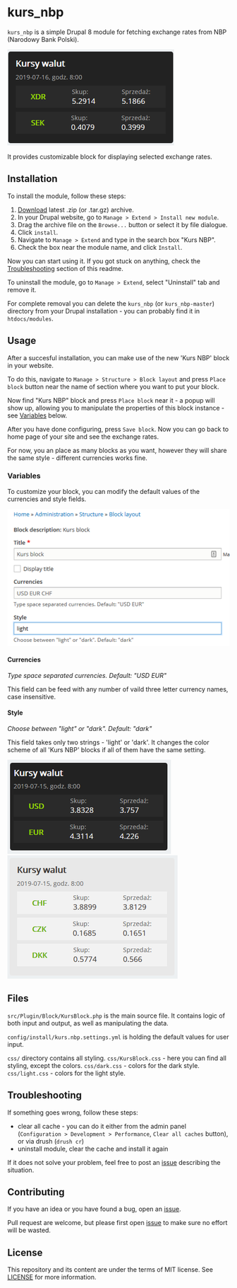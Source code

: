 # kurs_nbp
`kurs_nbp` is a simple Drupal 8 module for fetching exchange rates from NBP (Narodowy Bank Polski).

![Kurs NPB block](img/README.md/0.png)

It provides customizable block for displaying selected exchange rates.


## Installation
To install the module, follow these steps:
1. [Download](https://github.com/vllur/kurs_nbp/archive/master.zip) latest .zip (or .tar.gz) archive.
1. In your Drupal website, go to `Manage > Extend > Install new module`.
1. Drag the archive file on the `Browse...` button or select it by file dialogue.
1. Click `install`.
1. Navigate to `Manage > Extend` and type in the search box "Kurs NBP".
1. Check the box near the module name, and click `Install`.

Now you can start using it. If you got stuck on anything, check the [Troubleshooting]() section of this readme.

To uninstall the module, go to `Manage > Extend`, select "Uninstall" tab and remove it.

For complete removal you can delete the `kurs_nbp` (or `kurs_nbp-master`) directory from your Drupal installation - you can probably find it in `htdocs/modules`.


## Usage
After a succesful installation, you can make use of the new 'Kurs NBP' block in your website.

To do this, navigate to `Manage > Structure > Block layout` and press `Place block` button near the name of section where you want to put your block.

Now find "Kurs NBP" block and press `Place block` near it - a popup will show up, allowing you to manipulate the properties of this block instance - see [Variables]() below.

After you have done configuring, press `Save block`. Now you can go back to home page of your site and see the exchange rates.

For now, you an place as many blocks as you want, however they will share the same style - different currencies works fine.

### Variables
To customize your block, you can modify the default values of the currencies and style fields.

![Drupal block settings](img/README.md/1.png)

#### Currencies
*Type space separated currencies. Default: "USD EUR"*

This field can be feed with any number of vaild three letter currency names, case insensitive.

#### Style
*Choose between "light" or "dark". Default: "dark"*

This field takes only two strings - 'light' or 'dark'. It changes the color scheme of all 'Kurs NBP' blocks if all of them have the same setting.

![Dark style](img/README.md/2.png)
![Light style](img/README.md/3.png)


## Files
`src/Plugin/Block/KursBlock.php` is the main source file. It contains logic of both input and output, as well as manipulating the data.

`config/install/kurs.nbp.settings.yml` is holding the default values for user input.

`css/` directory contains all styling.
`css/KursBlock.css` - here you can find all styling, except the colors.
`css/dark.css` - colors for the dark style.
`css/light.css` - colors for the light style.


## Troubleshooting
If something goes wrong, follow these steps:
 - clear all cache - you can do it either from the admin panel (`Configuration > Development > Performance`, `Clear all caches` button), or via drush (`drush cr`)
 - uninstall module, clear the cache and install it again

If it does not solve your problem, feel free to post an [issue](https://github.com/vllur/kurs_nbp/issues/new) describing the situation.


## Contributing
If you have an idea or you have found a bug, open an [issue](https://github.com/vllur/kurs_nbp/issues/new).

Pull request are welcome, but please first open [issue](https://github.com/vllur/kurs_nbp/issues/new) to make sure no effort will be wasted.


## License
This repository and its content are under the terms of MIT license. See [LICENSE](LICENSE) for more information.
